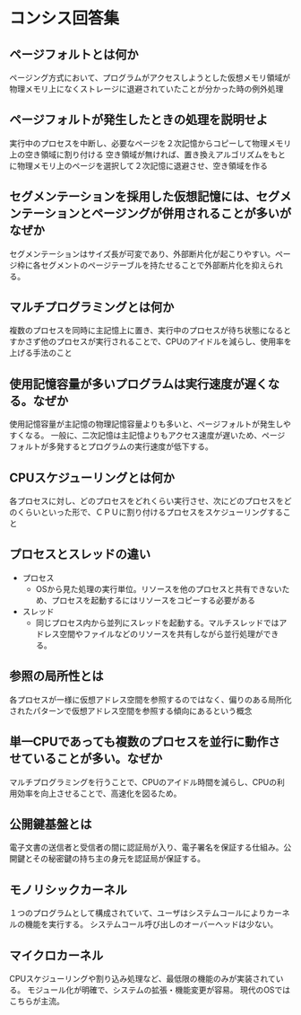 # コンシス回答集

## ページフォルトとは何か
ページング方式において、プログラムがアクセスしようとした仮想メモリ領域が物理メモリ上になくストレージに退避されていたことが分かった時の例外処理

## ページフォルトが発生したときの処理を説明せよ
実行中のプロセスを中断し、必要なページを２次記憶からコピーして物理メモリ上の空き領域に割り付ける
空き領域が無ければ、置き換えアルゴリズムをもとに物理メモリ上のページを選択して２次記憶に退避させ、空き領域を作る

## セグメンテーションを採用した仮想記憶には、セグメンテーションとページングが併用されることが多いがなぜか
セグメンテーションはサイズ長が可変であり、外部断片化が起こりやすい。ページ枠に各セグメントのページテーブルを持たせることで外部断片化を抑えられる。

## マルチプログラミングとは何か
複数のプロセスを同時に主記憶上に置き、実行中のプロセスが待ち状態になるとすかさず他のプロセスが実行されることで、CPUのアイドルを減らし、使用率を上げる手法のこと

## 使用記憶容量が多いプログラムは実行速度が遅くなる。なぜか
使用記憶容量が主記憶の物理記憶容量よりも多いと、ページフォルトが発生しやすくなる。
一般に、二次記憶は主記憶よりもアクセス速度が遅いため、ページフォルトが多発するとプログラムの実行速度が低下する。

## CPUスケジューリングとは何か
各プロセスに対し、どのプロセスをどれくらい実行させ、次にどのプロセスをどのくらいといった形で、ＣＰＵに割り付けるプロセスをスケジューリングすること

## プロセスとスレッドの違い
* プロセス
  * OSから見た処理の実行単位。リソースを他のプロセスと共有できないため、プロセスを起動するにはリソースをコピーする必要がある
* スレッド
  * 同じプロセス内から並列にスレッドを起動する。マルチスレッドではアドレス空間やファイルなどのリソースを共有しながら並行処理ができる。

## 参照の局所性とは
各プロセスが一様に仮想アドレス空間を参照するのではなく、偏りのある局所化されたパターンで仮想アドレス空間を参照する傾向にあるという概念

## 単一CPUであっても複数のプロセスを並行に動作させていることが多い。なぜか
マルチプログラミングを行うことで、CPUのアイドル時間を減らし、CPUの利用効率を向上させることで、高速化を図るため。

## 公開鍵基盤とは
電子文書の送信者と受信者の間に認証局が入り、電子署名を保証する仕組み。公開鍵とその秘密鍵の持ち主の身元を認証局が保証する。

## モノリシックカーネル　
１つのプログラムとして構成されていて、ユーザはシステムコールによりカーネルの機能を実行する。
システムコール呼び出しのオーバーヘッドは少ない。
## マイクロカーネル
CPUスケジューリングや割り込み処理など、最低限の機能のみが実装されている。
モジュール化が明確で、システムの拡張・機能変更が容易。
現代のOSではこちらが主流。
